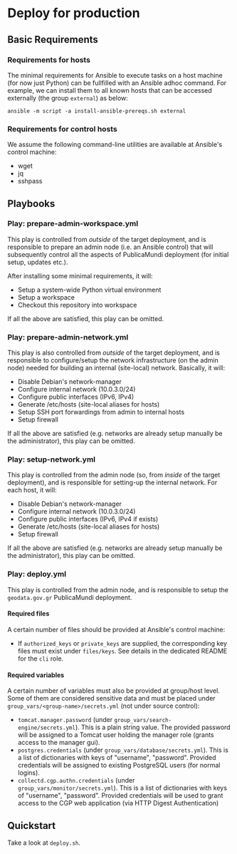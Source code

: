 # Deploy for production #


## Basic Requirements

### Requirements for hosts

The minimal requirements for Ansible to execute tasks on a host machine (for now just Python) can be fullfilled with an Ansible adhoc command. For example, we can install them to all known hosts that can be accessed externally (the group `external`) as below:

    ansible -m script -a install-ansible-prereqs.sh external

### Requirements for control hosts

We assume the following command-line utilities are available at Ansible's control machine: 

 * wget
 * jq
 * sshpass

## Playbooks

### Play: prepare-admin-workspace.yml

This play is controlled from *outside* of the target deployment, and is responsible to prepare an admin node (i.e. an Ansible control) that will subsequently control all the aspects of PublicaMundi deployment (for initial setup, updates etc.). 

After installing some minimal requirements, it will:
  * Setup a system-wide Python virtual environment
  * Setup a workspace
  * Checkout this repository into workspace

If all the above are satisfied, this play can be omitted.

### Play: prepare-admin-network.yml

This play is also controlled from *outside* of the target deployment, and is responsible to configure/setup the network infrastructure (on the admin node) needed for building an internal (site-local) network. Basically, it will:  

 * Disable Debian's network-manager
 * Configure internal network (10.0.3.0/24)
 * Configure public interfaces (IPv6, IPv4)
 * Generate /etc/hosts (site-local aliases for hosts)
 * Setup SSH port forwardings from admin to internal hosts
 * Setup firewall

If all the above are satisfied (e.g. networks are already setup manually be the administrator), this play can be omitted.

### Play: setup-network.yml

This play is controlled from the admin node (so, from *inside* of the target deployment), and is responsible for setting-up the internal network. For each host, it will:

 * Disable Debian's network-manager
 * Configure internal network (10.0.3.0/24)
 * Configure public interfaces (IPv6, IPv4 if exists) 
 * Generate /etc/hosts (site-local aliases for hosts)
 * Setup firewall

If all the above are satisfied (e.g. networks are already setup manually be the administrator), this play can be omitted.

### Play: deploy.yml

This play is controlled from the admin node, and is responsible to setup the `geodata.gov.gr` PublicaMundi deployment.

#### Required files

A certain number of files should be provided at Ansible's control machine:

 * If `authorized_keys` or `private_keys` are supplied, the corresponding key files must exist under `files/keys`. See details in the dedicated README for the `cli` role.

#### Required variables

A certain number of variables must also be provided at group/host level. Some of them are considered sensitive data and must be placed under `group_vars/<group-name>/secrets.yml` (not under source control):

 * `tomcat.manager.password` (under `group_vars/search-engine/secrets.yml`).
    This is a plain string value. The provided password will be assigned to a Tomcat user holding the 
    manager role (grants access to the manager gui).
 * `postgres.credentials` (under `group_vars/database/secrets.yml`).
    This is a list of dictionaries with keys of "username", "password". Provided credentials will be 
    assigned to existing PostgreSQL users (for normal logins).
 * `collectd.cgp.authn.credentials` (under `group_vars/monitor/secrets.yml`). 
    This is a list of dictionaries with keys of "username", "password". Provided credentials will be
    used to grant access to the CGP web application (via HTTP Digest Authentication) 

## Quickstart

Take a look at `deploy.sh`.


